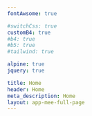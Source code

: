 ```yaml
---
fontAwsome: true

#switchCss: true
customB4: true
#b4: true
#b5: true
#tailwind: true

alpine: true
jquery: true

title: Home
header: Home
meta_description: Home
layout: app-mee-full-page
---
```

